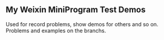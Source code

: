 ## My Weixin MiniProgram Test Demos
Used for record problems, show demos for others and so on.  
Problems and examples on the branchs.
